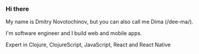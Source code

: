 ### Hi there 

My name is Dmitry Novotochinov, but you can also call me Dima (/dee-ma/).

I'm software engineer and I build web and mobile apps.

Expert in Clojure, ClojureScript, JavaScript, React and React Native
